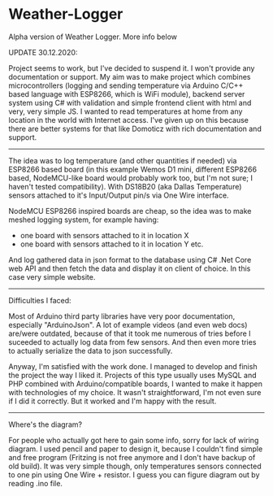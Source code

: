 # Weather-Logger
Alpha version of Weather Logger. More info below

UPDATE 30.12.2020:

Project seems to work, but I've decided to suspend it. I won't provide any documentation or support. My aim was to make project which combines microcontrollers (logging and sending temperature via Arduino C/C++ based language with ESP8266, which is WiFi module), backend server system using C# with validation and simple frontend client with html and very, very simple JS. I wanted to read temperatures at home from any location in the world with Internet access. I've given up on this because there are better systems for that like Domoticz with rich documentation and support.

---------------------------------------------------------------------

The idea was to log temperature (and other quantities if needed) via ESP8266 based board (in this example Wemos D1 mini, different ESP8266 based, NodeMCU-like board would probably work too, but I'm not sure; I haven't tested compatibility). With DS18B20 (aka Dallas Temperature) sensors attached to it's Input/Output pin/s via One Wire interface. 

NodeMCU ESP8266 inspired boards are cheap, so the idea was to make meshed logging system, for example having:

- one board with sensors attached to it in location X
- one board with sensors attached to it in location Y
etc.

And log gathered data in json format to the database using C# .Net Core web API and then fetch the data and display it on client of choice. In this case very simple website.

---------------------------------------------------------------------

Difficulties I faced:

Most of Arduino third party libraries have very poor documentation, especially "ArduinoJson". A lot of example videos (and even web docs) are/were outdated, because of that it took me numerous of tries before I suceeded to actually log data from few sensors. And then even more tries to actually serialize the data to json successfully.

Anyway, I'm satisfied with the work done. I managed to develop and finish the project the way I liked it. 
Projects of this type usually uses MySQL and PHP combined with Arduino/compatible boards, I wanted to make it happen with technologies of my choice. It wasn't straightforward, I'm not even sure if I did it correctly. But it worked and I'm happy with the result.

---------------------------------------------------------------------

Where's the diagram?

For people who actually got here to gain some info, sorry for lack of wiring diagram. I used pencil and paper to design it, because I couldn't find simple and free program (Fritzing is not free anymore and I don't have backup of old build). It was very simple though, only temperatures sensors connected to one pin using One Wire + resistor. I guess you can figure diagram out by reading .ino file.
